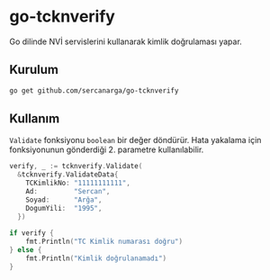 # go-tcknverify
Go dilinde NVİ servislerini kullanarak kimlik doğrulaması yapar.

## Kurulum

```bash
go get github.com/sercanarga/go-tcknverify
```

## Kullanım

`Validate` fonksiyonu `boolean` bir değer döndürür. Hata yakalama için fonksiyonunun gönderdiği 2. parametre kullanılabilir.

```go
verify, _ := tcknverify.Validate(
  &tcknverify.ValidateData{
    TCKimlikNo: "11111111111",
    Ad:         "Sercan",
    Soyad:      "Arğa",
    DogumYili:  "1995",
  })
  
if verify {
	fmt.Println("TC Kimlik numarası doğru")
} else {
	fmt.Println("Kimlik doğrulanamadı")
}
```
